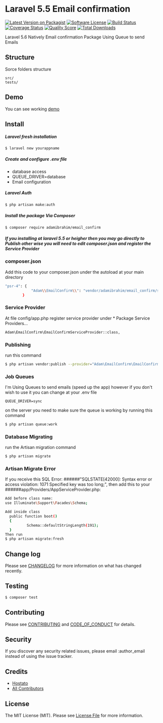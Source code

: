 # Laravel 5.5 Email confirmation

[![Latest Version on Packagist][ico-version]][link-packagist]
[![Software License][ico-license]](LICENSE.md)
[![Build Status][ico-travis]][link-travis]
[![Coverage Status][ico-scrutinizer]][link-scrutinizer]
[![Quality Score][ico-code-quality]][link-code-quality]
[![Total Downloads][ico-downloads]][link-downloads]

Laravel 5.6 Natively Email confirmation Package Using Queue to send Emails

## Structure

Sorce folders structure

```
src/
tests/

```
## Demo

You can see working [demo](https://www.emailconfirm.hostato.com)

## Install

#####  Laravel fresh installation

``` bash
$ laravel new yourappname
```

##### Create and configure .env file
- database access
- QUEUE_DRIVER=database
- Email configuration 

#####  Laravel Auth

``` bash
$ php artisan make:auth
```

##### Install the package Via Composer

``` bash
$ composer require adamibrahim/email_confirm
```

##### If you installing at laravel 5.5 or heigher then you may go directly to Publish other wise you will need to edit composer.json and register the Service Provider

### composer.json

Add this code to your composer.json under the autoload at your main directory

``` bash
"psr-4": {
            "Adam\\EmailConfirm\\": "vendor/adamibrahim/email_confirm/src"
        }
```

### Service Provider

At file config/app.php register service provider under * Package Service Providers...

``` bash
Adam\EmailConfirm\EmailConfirmServiceProvider::class,
```

### Publishing

run this command

``` bash
$ php artisan vendor:publish --provider="Adam\EmailConfirm\EmailConfirmServiceProvider" --force
```

### Job Queues

I'm Using Queues to send emails (speed up the app) 
however if you don't wish to use it you can change at your .env file

```
QUEUE_DRIVER=sync
```

on the server you need to make sure the queue is working by running this command 

``` bash
$ php artisan queue:work
```


### Database Migrating

run the Artisan migration command 

``` bash
$ php artisan migrate
```

### Artisan Migrate Error

If you receive this SQL Error: 
######"SQLSTATE[42000]: Syntax error or access violation: 1071 Specified key was too long;", 
then add this to your 
######app/Providers/AppServiceProvider.php:

``` bash
Add before class name:
use Illuminate\Support\Facades\Schema;

Add inside class
  public function boot()
  {
          Schema::defaultStringLength(191);
  }
Then run 
$ php artisan migrate:fresh

```

## Change log

Please see [CHANGELOG](CHANGELOG.md) for more information on what has changed recently.

## Testing

``` bash
$ composer test
```

## Contributing

Please see [CONTRIBUTING](CONTRIBUTING.md) and [CODE_OF_CONDUCT](CODE_OF_CONDUCT.md) for details.

## Security

If you discover any security related issues, please email :author_email instead of using the issue tracker.

## Credits

- [Hostato](http://wwww.hostato.com)
- [All Contributors][link-contributors]

## License

The MIT License (MIT). Please see [License File](LICENSE.md) for more information.

[ico-version]: https://img.shields.io/packagist/v/:vendor/:package_name.svg?style=flat-square
[ico-license]: https://img.shields.io/badge/license-MIT-brightgreen.svg?style=flat-square
[ico-travis]: https://img.shields.io/travis/:vendor/:package_name/master.svg?style=flat-square
[ico-scrutinizer]: https://img.shields.io/scrutinizer/coverage/g/:vendor/:package_name.svg?style=flat-square
[ico-code-quality]: https://img.shields.io/scrutinizer/g/:vendor/:package_name.svg?style=flat-square
[ico-downloads]: https://img.shields.io/packagist/dt/:vendor/:package_name.svg?style=flat-square

[link-packagist]: https://packagist.org/packages/adamibrahim/email_confirm
[link-travis]: https://travis-ci.org/:vendor/:package_name
[link-scrutinizer]: https://scrutinizer-ci.com/g/:vendor/:package_name/code-structure
[link-code-quality]: https://scrutinizer-ci.com/g/:vendor/:package_name
[link-downloads]: https://packagist.org/packages/adamibrahim/email_confirm
[link-author]: https://github.com/adamibrahim
[link-contributors]: ../../contributors
